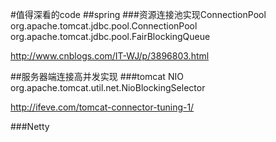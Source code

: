 #值得深看的code
##spring
###资源连接池实现ConnectionPool
org.apache.tomcat.jdbc.pool.ConnectionPool
org.apache.tomcat.jdbc.pool.FairBlockingQueue  

<http://www.cnblogs.com/IT-WJ/p/3896803.html>

##服务器端连接高并发实现
###tomcat NIO
org.apache.tomcat.util.net.NioBlockingSelector

http://ifeve.com/tomcat-connector-tuning-1/

###Netty 

